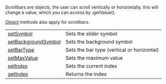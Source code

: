 Scrollbars are objects, the user can scroll vertically or horizontally, this will change a value, which you can access by :getValue().<br>

[Object](objects/Object.md) methods also apply for scrollbars.

|   |   |
|---|---|
|[setSymbol](objects/Slider/setSymbol.md)|Sets the slider symbol
|[setBackgroundSymbol](objects/Slider/setBackgroundSymbol.md)|Sets the background symbol
|[setBarType](objects/Slider/setBarType.md)|Sets the bar type (vertical or horizontal)
|[setMaxValue](objects/Slider/setMaxValue.md)|Sets the maximum value
|[setIndex](objects/Slider/setIndex.md)|Sets the current index
|[getIndex](objects/Slider/getIndex.md)|Returns the index
